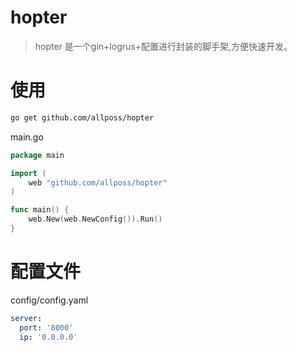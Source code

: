 # hopter
> hopter 是一个gin+logrus+配置进行封装的脚手架,方便快速开发。

# 使用
```bash
go get github.com/allposs/hopter
```
main.go 
```go
package main

import (
	web "github.com/allposs/hopter"
)

func main() {
	web.New(web.NewConfig()).Run()
}
```
# 配置文件
config/config.yaml
```yaml
server:
  port: '8000'
  ip: '0.0.0.0'
```

